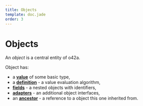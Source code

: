 ```yaml
---
title: Objects
template: doc.jade
order: 3
---
```


Objects
=======
<!--
Copyright (C) 2010-2013 Ruslan Lopatin.
Permission is granted to copy, distribute and/or modify this document
under the terms of the GNU Free Documentation License, Version 1.3
or any later version published by the Free Software Foundation;
with no Invariant Sections, no Front-Cover Texts, and no Back-Cover Texts.
A copy of the license is included in the section entitled "GNU
Free Documentation License".
-->

An _object_ is a central entity of o42a.

Object has:

* a **[value](value.html)** of some basic type,
* a **[definition](definition.html)** - a value evaluation algorithm,
* **[fields](fields.html)** - a nested objects with identifiers,
* **[adapters](adapters.html)** - an additional object interfaces,
* an **[ancestor](inheritance.html)** - a reference to a object this one
  inherited from.
